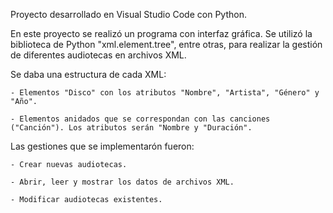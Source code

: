 Proyecto desarrollado en Visual Studio Code con Python.

En este proyecto se realizó un programa con interfaz gráfica. Se utilizó la biblioteca de Python "xml.element.tree", entre otras,
para realizar la gestión de diferentes audiotecas en archivos XML.

Se daba una estructura de cada XML:

	- Elementos "Disco" con los atributos "Nombre", "Artista", "Género" y "Año".
 
	- Elementos anidados que se correspondan con las canciones ("Canción"). Los atributos serán "Nombre y "Duración".

Las gestiones que se implementarón fueron:

	- Crear nuevas audiotecas.
 
	- Abrir, leer y mostrar los datos de archivos XML.
 
	- Modificar audiotecas existentes.
